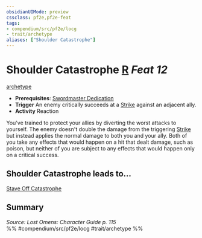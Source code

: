 ```yaml
---
obsidianUIMode: preview
cssclass: pf2e,pf2e-feat
tags:
- compendium/src/pf2e/locg
- trait/archetype
aliases: ["Shoulder Catastrophe"]
---
```

# Shoulder Catastrophe  [R](../../Rules/core-rulebook/chapter-9-playing-the-game.md#Actions "Reaction") *Feat 12*  
[archetype](../../Rules/traits/archetype.md)  

- **Prerequisites**: [Swordmaster Dedication](swordmaster-dedication-locg.md)
- **Trigger** An enemy critically succeeds at a [Strike](../../Rules/actions/strike.md) against an adjacent ally.
- **Activity** Reaction

You've trained to protect your allies by diverting the worst attacks to yourself. The enemy doesn't double the damage from the triggering [Strike](../../Rules/actions/strike.md) but instead applies the normal damage to both you and your ally. Both of you take any effects that would happen on a hit that dealt damage, such as poison, but neither of you are subject to any effects that would happen only on a critical success.

## Shoulder Catastrophe leads to...

[Stave Off Catastrophe](stave-off-catastrophe-lopsg.md)

## Summary

*Source: Lost Omens: Character Guide p. 115*  
%% #compendium/src/pf2e/locg #trait/archetype %%
